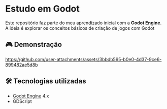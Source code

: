 # Estudo em Godot

Este repositório faz parte do meu aprendizado inicial com a **Godot Engine**.  
A ideia é explorar os conceitos básicos de criação de jogos com Godot

## 🎮 Demonstração

https://github.com/user-attachments/assets/3bbdb595-b0e0-4d37-9ce6-899482ae5d8b

## 🛠️ Tecnologias utilizadas
- [Godot Engine](https://godotengine.org/) 4.x
- GDScript
